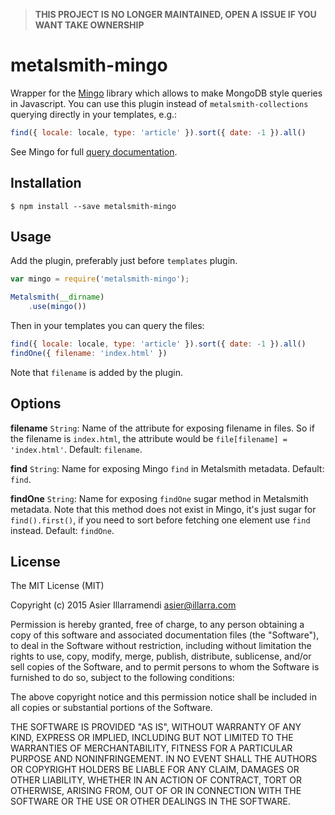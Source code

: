 > **THIS PROJECT IS NO LONGER MAINTAINED, OPEN A ISSUE IF YOU WANT TAKE OWNERSHIP**

# metalsmith-mingo

Wrapper for the [Mingo](https://github.com/kofrasa/mingo) library which allows to make MongoDB style queries in Javascript. You can use this plugin instead of `metalsmith-collections` querying directly in your templates, e.g.:

```javascript
find({ locale: locale, type: 'article' }).sort({ date: -1 }).all()
```

See Mingo for full [query documentation](https://github.com/kofrasa/mingo).

## Installation

    $ npm install --save metalsmith-mingo

## Usage

Add the plugin, preferably just before `templates` plugin.

```javascript
var mingo = require('metalsmith-mingo');

Metalsmith(__dirname)
    .use(mingo())

```

Then in your templates you can query the files:

```javascript
find({ locale: locale, type: 'article' }).sort({ date: -1 }).all()
findOne({ filename: 'index.html' })
```

Note that `filename` is added by the plugin.

## Options

**filename** `String`: Name of the attribute for exposing filename in files. So if the filename is `index.html`, the attribute would be `file[filename] = 'index.html'`. Default: `filename`.

**find** `String`: Name for exposing Mingo `find` in Metalsmith metadata. Default: `find`.

**findOne** `String`: Name for exposing `findOne` sugar method in Metalsmith metadata. Note that this method does not exist in Mingo, it's just sugar for `find().first()`, if you need to sort before fetching one element use `find` instead. Default: `findOne`.

## License

The MIT License (MIT)

Copyright (c) 2015 Asier Illarramendi <asier@illarra.com>

Permission is hereby granted, free of charge, to any person obtaining a copy
of this software and associated documentation files (the "Software"), to deal
in the Software without restriction, including without limitation the rights
to use, copy, modify, merge, publish, distribute, sublicense, and/or sell
copies of the Software, and to permit persons to whom the Software is
furnished to do so, subject to the following conditions:

The above copyright notice and this permission notice shall be included in all
copies or substantial portions of the Software.

THE SOFTWARE IS PROVIDED "AS IS", WITHOUT WARRANTY OF ANY KIND, EXPRESS OR
IMPLIED, INCLUDING BUT NOT LIMITED TO THE WARRANTIES OF MERCHANTABILITY,
FITNESS FOR A PARTICULAR PURPOSE AND NONINFRINGEMENT. IN NO EVENT SHALL THE
AUTHORS OR COPYRIGHT HOLDERS BE LIABLE FOR ANY CLAIM, DAMAGES OR OTHER
LIABILITY, WHETHER IN AN ACTION OF CONTRACT, TORT OR OTHERWISE, ARISING FROM,
OUT OF OR IN CONNECTION WITH THE SOFTWARE OR THE USE OR OTHER DEALINGS IN THE
SOFTWARE.
